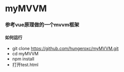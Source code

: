 # myMVVM
### 参考vue原理做的一个mvvm框架

#### 如何运行

- git clone https://github.com/hungeroxc/myMVVM.git
- cd myMVVM
- npm install 
- 打开test.html